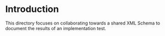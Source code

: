 # Introduction

This directory focuses on collaborating towards a shared XML Schema to document the results of an implementation test.